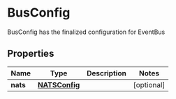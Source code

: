 

# BusConfig

BusConfig has the finalized configuration for EventBus
## Properties

Name | Type | Description | Notes
------------ | ------------- | ------------- | -------------
**nats** | [**NATSConfig**](NATSConfig.md) |  |  [optional]




